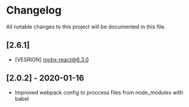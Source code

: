 # Changelog

All notable changes to this project will be documented in this file.

## [2.6.1]
- [VESRION] mobx-react@6.3.0

## [2.0.2] - 2020-01-16
- Improved webpack config to proccess files from node_modules with babel
